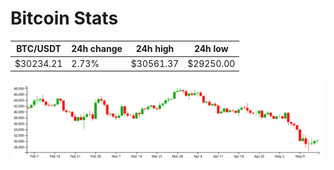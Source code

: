 # Bitcoin Stats

BTC/USDT|24h change|24h high|24h low|
|---|---|---|---|
|$30234.21|2.73%|$30561.37|$29250.00|

<img src="./chart.svg">
